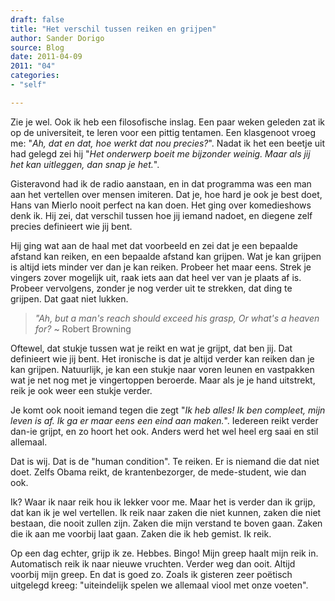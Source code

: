 ```yaml
---
draft: false
title: "Het verschil tussen reiken en grijpen"
author: Sander Dorigo
source: Blog
date: 2011-04-09
2011: "04"
categories:
- "self"

---
```


Zie je wel. Ook ik heb een filosofische inslag. Een paar weken geleden zat ik op de universiteit, te leren voor een pittig tentamen. Een klasgenoot vroeg me: "*Ah, dat en dat, hoe werkt dat nou precies?*". Nadat ik het een beetje uit had gelegd zei hij "*Het onderwerp boeit me bijzonder weinig. Maar als jij het kan uitleggen, dan snap je het.*".

<!--more-->

Gisteravond had ik de radio aanstaan, en in dat programma was een man aan het vertellen over mensen imiteren. Dat je, hoe hard je ook je best doet, Hans van Mierlo nooit perfect na kan doen. Het ging over komedieshows denk ik. Hij zei, dat verschil tussen hoe jij iemand nadoet, en diegene zelf precies definieert wie jij bent.

Hij ging wat aan de haal met dat voorbeeld en zei dat je een bepaalde afstand kan reiken, en een bepaalde afstand kan grijpen. Wat je kan grijpen is altijd iets minder ver dan je kan reiken. Probeer het maar eens. Strek je vingers zover mogelijk uit, raak iets aan dat heel ver van je plaats af is. Probeer vervolgens, zonder je nog verder uit te strekken, dat ding te grijpen. Dat gaat niet lukken.

> *"Ah, but a man's reach should exceed his grasp, Or what's a heaven for?* ~ Robert Browning

Oftewel, dat stukje tussen wat je reikt en wat je grijpt, dat ben jij. Dat definieert wie jij bent. Het ironische is dat je altijd verder kan reiken dan je kan grijpen. Natuurlijk, je kan een stukje naar voren leunen en vastpakken wat je net nog met je vingertoppen beroerde. Maar als je je hand uitstrekt, reik je ook weer een stukje verder.

Je komt ook nooit iemand tegen die zegt "*Ik heb alles! Ik ben compleet, mijn leven is af. Ik ga er maar eens een eind aan maken.*". Iedereen reikt verder dan-ie grijpt, en zo hoort het ook. Anders werd het wel heel erg saai en stil allemaal.

Dat is wij. Dat is de "human condition". Te reiken. Er is niemand die dat niet doet. Zelfs Obama reikt, de krantenbezorger, de mede-student, wie dan ook.

Ik? Waar ik naar reik hou ik lekker voor me. Maar het is verder dan ik grijp, dat kan ik je wel vertellen. Ik reik naar zaken die niet kunnen, zaken die niet bestaan, die nooit zullen zijn. Zaken die mijn verstand te boven gaan. Zaken die ik aan me voorbij laat gaan. Zaken die ik heb gemist. Ik reik.

Op een dag echter, grijp ik ze. Hebbes. Bingo! Mijn greep haalt mijn reik in. Automatisch reik ik naar nieuwe vruchten. Verder weg dan ooit. Altijd voorbij mijn greep. En dat is goed zo. Zoals ik gisteren zeer poëtisch uitgelegd kreeg: "uiteindelijk spelen we allemaal viool met onze voeten".
